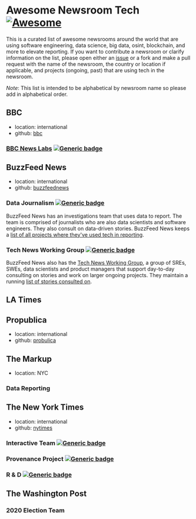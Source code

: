 # Awesome Newsroom Tech [![Awesome](https://awesome.re/badge.svg)](https://awesome.re)

This is a curated list of awesome newsrooms around the world that are using software engineering, data science, big data, osint, blockchain, and more to elevate reporting. If you want to contribute a newsroom or clarify information on the list, please open either an [issue](https://github.com/loganmeetsworld/awesome-newsroom-tech/issues/new) or a fork and make a pull request with the name of the newsroom, the country or location if applicable, and projects (ongoing, past) that are using tech in the newsroom.

_Note_: This list is intended to be alphabetical by newsroom name so please add in alphabetical order.

## BBC

* location: international
* github: [bbc](https://github.com/bbc)

### [BBC News Labs](https://bbcnewslabs.co.uk/) [![Generic badge](https://img.shields.io/badge/status-active-green.svg)](https://shields.io/)

## BuzzFeed News

* location: international
* github: [buzzfeednews](http://github.com/BuzzFeedNews)

### Data Journalism [![Generic badge](https://img.shields.io/badge/status-active-green.svg)](https://shields.io/)

BuzzFeed News has an investigations team that uses data to report. The team is comprised of journalists who are also data scientists and software engineers. They also consult on data-driven stories. BuzzFeed News keeps a [list of all projects where they've used tech in reporting](https://github.com/buzzfeednews/everything).

### Tech News Working Group [![Generic badge](https://img.shields.io/badge/status-active-green.svg)](https://shields.io/)

BuzzFeed News also has the [Tech News Working Group](https://tech.buzzfeed.com/tech-and-news-working-group-7dabaaa38e45), a group of SREs, SWEs, data scientists and product managers that support day-to-day consulting on stories and work on larger ongoing projects. They maintain a running [list of stories consulted on](https://www.buzzfeed.com/badge/technewsworkinggroup).

## LA Times

## Propublica

* location: international
* github: [probulica](https://github.com/propublica)

## The Markup

* location: NYC

### Data Reporting

## The New York Times

* location: international
* github: [nytimes](https://github.com/nytimes)

### Interactive Team [![Generic badge](https://img.shields.io/badge/status-active-green.svg)](https://shields.io/)

### Provenance Project [![Generic badge](https://img.shields.io/badge/status-active-green.svg)](https://shields.io/)

### R & D [![Generic badge](hhttps://img.shields.io/badge/status-unknown-yellow.svg)](https://shields.io/)

## The Washington Post

### 2020 Election Team
